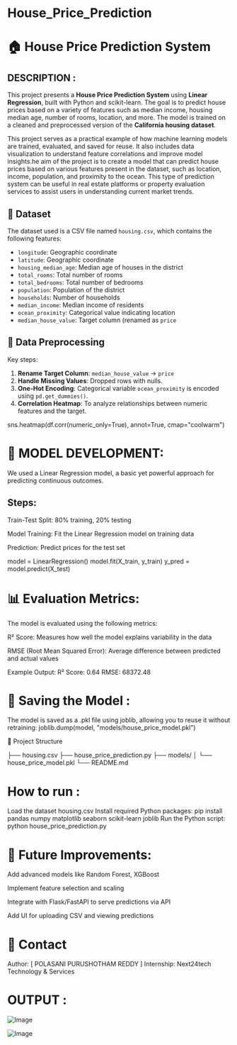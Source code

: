 # House_Price_Prediction

# 🏠 House Price Prediction System

## DESCRIPTION :

This project presents a **House Price Prediction System** using **Linear Regression**, built with Python and scikit-learn. The goal is to predict house prices based on a variety of features such as median income, housing median age, number of rooms, location, and more. The model is trained on a cleaned and preprocessed version of the **California housing dataset**.

This project serves as a practical example of how machine learning models are trained, evaluated, and saved for reuse. It also includes data visualization to understand feature correlations and improve model insights.he aim of the project is to create a  model that can predict house prices based on various features present in the dataset, such as location, income, population, and proximity to the ocean. This type of prediction system can be useful in real estate platforms or property evaluation services to assist users in understanding current market trends.


## 📂 Dataset

The dataset used is a CSV file named `housing.csv`, which contains the following features:

- `longitude`: Geographic coordinate
- `latitude`: Geographic coordinate
- `housing_median_age`: Median age of houses in the district
- `total_rooms`: Total number of rooms
- `total_bedrooms`: Total number of bedrooms
- `population`: Population of the district
- `households`: Number of households
- `median_income`: Median income of residents
- `ocean_proximity`: Categorical value indicating location
- `median_house_value`: Target column (renamed as `price`



## 🧼 Data Preprocessing

Key steps:

1. **Rename Target Column**: `median_house_value` → `price`
2. **Handle Missing Values**: Dropped rows with nulls.
3. **One-Hot Encoding**: Categorical variable `ocean_proximity` is encoded using `pd.get_dummies()`.
4. **Correlation Heatmap**: To analyze relationships between numeric features and the target.

sns.heatmap(df.corr(numeric_only=True), annot=True, cmap="coolwarm")

#  🧠 MODEL DEVELOPMENT:
We used a Linear Regression model, a basic yet powerful approach for predicting continuous outcomes.

## Steps:
Train-Test Split: 80% training, 20% testing

Model Training: Fit the Linear Regression model on training data

Prediction: Predict prices for the test set

model = LinearRegression()
model.fit(X_train, y_train)
y_pred = model.predict(X_test)

# 📊 Evaluation Metrics:

The model is evaluated using the following metrics:

R² Score: Measures how well the model explains variability in the data

RMSE (Root Mean Squared Error): Average difference between predicted and actual values

Example Output:
R² Score: 0.64
RMSE: 68372.48


# 💾 Saving the Model :
The model is saved as a .pkl file using joblib, allowing you to reuse it without retraining:
joblib.dump(model, "models/house_price_model.pkl")


📁 Project Structure


├── housing.csv
├── house_price_prediction.py
├── models/
│   └── house_price_model.pkl
└── README.md

# How to run :
Load the dataset housing.csv
Install required Python packages:
pip install pandas numpy matplotlib seaborn scikit-learn joblib
Run the Python script:
python house_price_prediction.py

# 🚀 Future Improvements:
Add advanced models like Random Forest, XGBoost

Implement feature selection and scaling

Integrate with Flask/FastAPI to serve predictions via API

Add UI for uploading CSV and viewing predictions


# 🙋 Contact
Author: [ POLASANI PURUSHOTHAM REDDY ]
Internship: Next24tech Technology & Services

# OUTPUT : 

![Image](https://github.com/user-attachments/assets/feb9a280-3844-4feb-be69-05b575fbddf3)


![Image](https://github.com/user-attachments/assets/1b9fe273-c1cb-4768-9937-4f0d418fa553)

